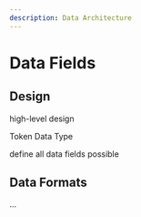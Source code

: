 ```yaml
---
description: Data Architecture
---
```


# Data Fields

## Design

high-level design

Token Data Type

define all data fields possible



## Data Formats

...



